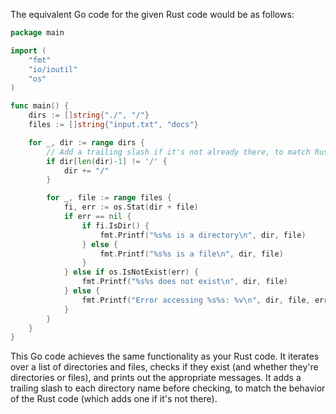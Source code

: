 The equivalent Go code for the given Rust code would be as follows:

```go
package main

import (
	"fmt"
	"io/ioutil"
	"os"
)

func main() {
	dirs := []string{"./", "/"}
	files := []string{"input.txt", "docs"}

	for _, dir := range dirs {
		// Add a trailing slash if it's not already there, to match Rust behaviour
		if dir[len(dir)-1] != '/' {
			dir += "/"
		}

		for _, file := range files {
			fi, err := os.Stat(dir + file)
			if err == nil {
				if fi.IsDir() {
					fmt.Printf("%s%s is a directory\n", dir, file)
				} else {
					fmt.Printf("%s%s is a file\n", dir, file)
				}
			} else if os.IsNotExist(err) {
				fmt.Printf("%s%s does not exist\n", dir, file)
			} else {
				fmt.Printf("Error accessing %s%s: %v\n", dir, file, err)
			}
		}
	}
}
```

This Go code achieves the same functionality as your Rust code. It iterates over a list of directories and files, checks if they exist (and whether they're directories or files), and prints out the appropriate messages. It adds a trailing slash to each directory name before checking, to match the behavior of the Rust code (which adds one if it's not there).
